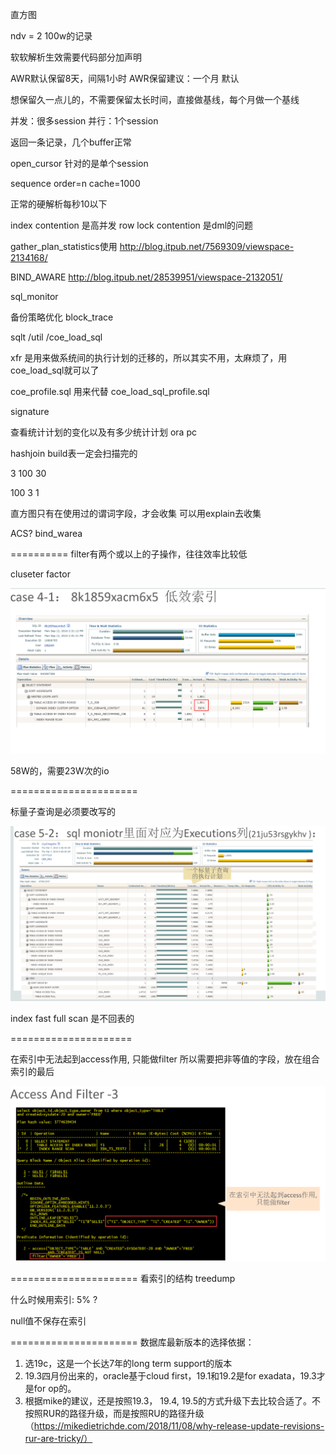 直方图

ndv = 2  100w的记录


软软解析生效需要代码部分加声明

AWR默认保留8天，间隔1小时
AWR保留建议：一个月
默认

想保留久一点儿的，不需要保留太长时间，直接做基线，每个月做一个基线



并发：很多session
并行：1个session


返回一条记录，几个buffer正常


open_cursor 针对的是单个session



sequence order=n cache=1000

正常的硬解析每秒10以下



index contention 是高并发
row lock contention 是dml的问题



gather_plan_statistics使用
http://blog.itpub.net/7569309/viewspace-2134168/


BIND_AWARE
http://blog.itpub.net/28539951/viewspace-2132051/


sql_monitor



备份策略优化 block_trace



sqlt /util /coe_load_sql


xfr  是用来做系统间的执行计划的迁移的，所以其实不用，太麻烦了，用coe_load_sql就可以了



coe_profile.sql 用来代替 coe_load_sql_profile.sql


signature


查看统计计划的变化以及有多少统计计划
ora pc


hashjoin
build表一定会扫描完的


3 100   30

100 3  1



直方图只有在使用过的谓词字段，才会收集
可以用explain去收集

ACS? bind_warea


==========
filter有两个或以上的子操作，往往效率比较低



cluseter factor

![](assets/markdown-img-paste-20190825100425709.png)

58W的，需要23W次的io

======================

标量子查询是必须要改写的

![](assets/markdown-img-paste-20190825101518625.png)


index fast full scan 是不回表的


=====================

在索引中无法起到access作用, 只能做filter
所以需要把非等值的字段，放在组合索引的最后

![](assets/markdown-img-paste-20190825111337722.png)


======================
看索引的结构 treedump

什么时候用索引: 5% ?

null值不保存在索引



======================
数据库最新版本的选择依据：
1. 选19c，这是一个长达7年的long term support的版本
2. 19.3四月份出来的，oracle基于cloud first，19.1和19.2是for exadata，19.3才是for op的。
3. 根据mike的建议，还是按照19.3， 19.4, 19.5的方式升级下去比较合适了。不按照RUR的路径升级，而是按照RU的路径升级（https://mikedietrichde.com/2018/11/08/why-release-update-revisions-rur-are-tricky/）
